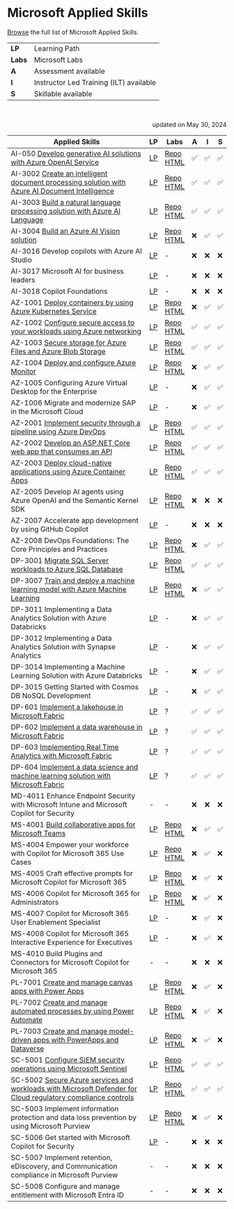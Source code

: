 # Microsoft Applied Skills


[Browse](https://learn.microsoft.com/en-us/credentials/browse/?credential_types=applied%20skills) the full list of Microsoft Applied Skills.
<br>


|   |   |
| - | - |
| **LP**   | Learning Path |
| **Labs** | Microsoft Labs |
| **A**    | Assessment available |
| **I**    | Instructor Led Training (ILT) available |
| **S**    | Skillable available |

<br>
<p align="right">updated on May 30, 2024</p>

| Applied Skills                                                                                                                | LP            | Labs                                     |A|I|S|
| ----------------------------------------------------------------------------------------------------------------------------- | ------------- |------------------------------------------|-|-|-|
| AI-050  [Develop generative AI solutions with Azure OpenAI Service][050 APL]                                                  | [LP][050 LP]  | [Repo][050 Repo]  <br> [HTML][050 HTML]  |✅|✅|✅|
| AI-3002 [Create an intelligent document processing solution with Azure AI Document Intelligence][3002 APL]                    | [LP][3002 LP] | [Repo][3002 Repo] <br> [HTML][3002 HTML] |✅|✅|✅|
| AI-3003 [Build a natural language processing solution with Azure AI Language][3003 APL]                                       | [LP][3003 LP] | [Repo][3003 Repo] <br> [HTML][3003 HTML] |✅|✅|✅|
| AI-3004 [Build an Azure AI Vision solution][3004 APL]                                                                         | [LP][3004 LP] | [Repo][3004 Repo] <br> [HTML][3004 HTML] |❌|✅|✅|
| AI-3016 Develop copilots with Azure AI Studio                                                                                 | [LP][3016 LP] | -                                        |❌|❌|❌|
| AI-3017 Microsoft AI for business leaders                                                                                     | [LP][3017 LP] | -                                        |❌|❌|❌|
| AI-3018 Copilot Foundations                                                                                                   | [LP][3018 LP] | -                                        |❌|❌|❌|
| AZ-1001 [Deploy containers by using Azure Kubernetes Service][1001 APL]                                                       | [LP][1001 LP] | [Repo][1001 Repo] <br> [HTML][1001 HTML] |❌|✅|✅|
| AZ-1002 [Configure secure access to your workloads using Azure networking][1002 APL]                                          | [LP][1002 LP] | [Repo][1002 Repo] <br> [HTML][1002 HTML] |✅|✅|✅|
| AZ-1003 [Secure storage for Azure Files and Azure Blob Storage][1003 APL]                                                     | [LP][1003 LP] | [Repo][1003 Repo] <br> [HTML][1003 HTML] |✅|✅|✅|
| AZ-1004 [Deploy and configure Azure Monitor][1004 APL]                                                                        | [LP][1004 LP] | [Repo][1004 Repo] <br> [HTML][1004 HTML] |❌|✅|✅|
| AZ-1005 Configuring Azure Virtual Desktop for the Enterprise                                                                  | [LP][1005 LP] | -                                        |❌|✅|✅|
| AZ-1006 Migrate and modernize SAP in the Microsoft Cloud                                                                      | [LP][1006 LP] | -                                        |❌|✅|✅|
| AZ-2001 [Implement security through a pipeline using Azure DevOps][2001 APL]                                                  | [LP][2001 LP] | [Repo][2001 Repo] <br> [HTML][2001 HTML] |✅|✅|✅|
| AZ-2002 [Develop an ASP.NET Core web app that consumes an API][2002 APL]                                                      | [LP][2002 LP] | [Repo][2002 Repo] <br> [HTML][2002 HTML] |✅|✅|✅|
| AZ-2003 [Deploy cloud-native applications using Azure Container Apps][2003 APL]                                               | [LP][2003 LP] | [Repo][2003 Repo] <br> [HTML][2003 HTML] |✅|✅|✅|
| AZ-2005 Develop AI agents using Azure OpenAI and the Semantic Kernel SDK                                                      | [LP][2005 LP] | [Repo][2005 Repo] <br> [HTML][2005 HTML] |❌|❌|❌|
| AZ-2007 Accelerate app development by using GitHub Copilot                                                                    | [LP][2007 LP] | -                                        |❌|❌|❌|
| AZ-2008 DevOps Foundations: The Core Principles and Practices                                                                 | [LP][2008 LP] | [Repo][2008 Repo] <br> [HTML][2008 HTML] |❌|✅|✅|
| DP-3001 [Migrate SQL Server workloads to Azure SQL Database][3001 APL]                                                        | [LP][3001 LP] | [Repo][3001 Repo] <br> [HTML][3001 HTML] |✅|✅|✅|
| DP-3007 [Train and deploy a machine learning model with Azure Machine Learning][3007 APL]                                     | [LP][3007 LP] | [Repo][3007 Repo] <br> [HTML][3007 HTML] |❌|✅|✅|
| DP-3011 Implementing a Data Analytics Solution with Azure Databricks                                                          | [LP][3011 LP] | -                                        |❌|✅|✅|
| DP-3012 Implementing a Data Analytics Solution with Synapse Analytics                                                         | [LP][3012 LP] | -                                        |❌|✅|✅|
| DP-3014 Implementing a Machine Learning Solution with Azure Databricks                                                        | [LP][3014 LP] | -                                        |❌|✅|✅|
| DP-3015 Getting Started with Cosmos DB NoSQL Development                                                                      | [LP][3015 LP] | -                                        |❌|✅|✅|
| DP-601  [Implement a lakehouse in Microsoft Fabric][601 APL]                                                                  | [LP][601 LP]  | ?                                        |✅|✅|✅|
| DP-602  [Implement a data warehouse in Microsoft Fabric][602 APL]                                                             | [LP][602 LP]  | ?                                        |✅|✅|✅|
| DP-603  [Implementing Real Time Analytics with Microsoft Fabric][603 APL]                                                     | [LP][603 LP]  | ?                                        |✅|✅|✅|
| DP-604  [Implement a data science and machine learning solution with Microsoft Fabric][604 APL]                               | [LP][604 LP]  | ?                                        |✅|✅|✅|
| MD-4011 Enhance Endpoint Security with Microsoft Intune and Microsoft Copilot for Security                                    | -             | -                                        |❌|❌|❌|
| MS-4001 [Build collaborative apps for Microsoft Teams][4001 APL]                                                              | [LP][4001 LP] | [Repo][4001 Repo] <br> [HTML][4001 HTML] |❌|✅|✅|
| MS-4004 Empower your workforce with Copilot for Microsoft 365 Use Cases                                                       | [LP][4004 LP] | [Repo][4004 Repo] <br> [HTML][4004 HTML] |❌|✅|❌|
| MS-4005 Craft effective prompts for Microsoft Copilot for Microsoft 365                                                       | [LP][4005 LP] | [Repo][4005 Repo] <br> [HTML][4005 HTML] |❌|✅|❌|
| MS-4006 Copilot for Microsoft 365 for Administrators                                                                          | [LP][4006 LP] | [Repo][4006 Repo] <br> [HTML][4006 HTML] |❌|✅|❌|
| MS-4007 Copilot for Microsoft 365 User Enablement Specialist                                                                  | [LP][4007 LP] | -                                        |❌|✅|❌|
| MS-4008 Copilot for Microsoft 365 Interactive Experience for Executives                                                       | [LP][4008 LP] | -                                        |❌|✅|❌|
| MS-4010 Build Plugins and Connectors for Microsoft Copilot for Microsoft 365                                                  | -             | -                                        |❌|❌|❌|
| PL-7001 [Create and manage canvas apps with Power Apps][7001 APL]                                                             | [LP][7001 LP] | [Repo][7001 Repo] <br> [HTML][7001 HTML] |❌|✅|❌|
| PL-7002 [Create and manage automated processes by using Power Automate][7002 APL]                                             | [LP][7002 LP] | [Repo][7002 Repo] <br> [HTML][7002 HTML] |❌|✅|❌|
| PL-7003 [Create and manage model-driven apps with PowerApps and Dataverse][7003 APL]                                          | [LP][7003 LP] | [Repo][7003 Repo] <br> [HTML][7003 HTML] |❌|✅|❌|
| SC-5001 [Configure SIEM security operations using Microsoft Sentinel][5001 APL]                                               | [LP][5001 LP] | [Repo][5001 Repo] <br> [HTML][5001 HTML] |✅|✅|✅|
| SC-5002 [Secure Azure services and workloads with Microsoft Defender for Cloud regulatory compliance controls][5002 APL]      | [LP][5002 LP] | [Repo][5002 Repo] <br> [HTML][5002 HTML] |✅|✅|✅|
| SC-5003 Implement information protection and data loss prevention by using Microsoft Purview                                  | [LP][5003 LP] | [Repo][5003 Repo] <br> [HTML][5003 HTML] |❌|✅|❌|
| SC-5006 Get started with Microsoft Copilot for Security                                                                       | [LP][5006 LP] | -                                        |❌|❌|❌|
| SC-5007 Implement retention, eDiscovery, and Communication compliance in Microsoft Purview                                    | -             | -                                        |❌|❌|❌|
| SC-5008 Configure and manage entitlement with Microsoft Entra ID                                                              | -             | -                                        |❌|❌|❌|



[050 APL]:  https://learn.microsoft.com/en-us/credentials/applied-skills/develop-generative-ai-solutions-with-azure-openai-service/
[050 LP]:   https://learn.microsoft.com/en-us/training/paths/develop-ai-solutions-azure-openai/
[050 Repo]: https://github.com/MicrosoftLearning/mslearn-openai/tree/main
[050 HTML]: https://microsoftlearning.github.io/mslearn-openai/

[1001 APL]:  https://learn.microsoft.com/en-us/credentials/applied-skills/deploy-containers-by-using-azure-kubernetes-service/
[1001 LP]:   https://learn.microsoft.com/en-us/training/paths/deploy-manage-containers-azure-kubernetes-service/
[1001 Repo]: https://github.com/MicrosoftLearning/deploy-and-manage-containers-with-azure-kubernetes-service
[1001 HTML]: https://github.com/MicrosoftLearning/deploy-and-manage-containers-with-azure-kubernetes-service/blob/master/Instructions/Labs/Complete%20Guided%20Exercise-Deploy%20Applications%20to%20AKS.md

[1002 APL]:  https://learn.microsoft.com/en-us/credentials/applied-skills/configure-secure-workloads-use-azure-virtual-networking/
[1002 LP]:   https://learn.microsoft.com/en-us/training/paths/configure-secure-workloads-using-azure-virtual-networking/
[1002 Repo]: https://github.com/MicrosoftLearning/Configure-secure-access-to-workloads-with-Azure-virtual-networking-services
[1002 HTML]: https://microsoftlearning.github.io/Configure-secure-access-to-workloads-with-Azure-virtual-networking-services/

[1003 APL]:  https://learn.microsoft.com/en-us/credentials/applied-skills/secure-storage-azure-files-azure-blob-storage/
[1003 LP]:   https://learn.microsoft.com/en-us/training/paths/implement-storage-azure-files-azure-blob-storage/
[1003 Repo]: https://github.com/MicrosoftLearning/Secure-storage-for-Azure-Files-and-Azure-Blob-Storage
[1003 HTML]: https://microsoftlearning.github.io/Secure-storage-for-Azure-Files-and-Azure-Blob-Storage/

[1004 APL]:  https://learn.microsoft.com/en-us/credentials/applied-skills/deploy-and-configure-azure-monitor/
[1004 LP]:   https://learn.microsoft.com/en-us/training/paths/deploy-configure-azure-monitor/
[1004 Repo]: https://github.com/MicrosoftLearning/APL-1004-deploy-configure-azure-monitor
[1004 HTML]: https://microsoftlearning.github.io/APL-1004-deploy-configure-azure-monitor/

[1005 LP]:   https://learn.microsoft.com/en-us/training/courses/az-1005

[1006 LP]:   https://learn.microsoft.com/en-us/training/courses/az-1006

[2001 APL]:  https://learn.microsoft.com/en-us/credentials/applied-skills/implement-security-through-pipeline-using-devops/
[2001 LP]:   https://learn.microsoft.com/en-us/training/paths/implement-security-through-pipeline-using-devops/
[2001 Repo]: https://github.com/MicrosoftLearning/implement-security-through-pipeline-using-devops
[2001 HTML]: https://microsoftlearning.github.io/implement-security-through-pipeline-using-devops/

[2002 APL]:  https://learn.microsoft.com/en-us/credentials/applied-skills/develop-an-aspnet-core-web-app-that-consumes-an-api/
[2002 LP]:   https://learn.microsoft.com/en-us/training/paths/develop-asp-core-api/
[2002 Repo]: https://github.com/MicrosoftLearning/APL-2002-develop-aspnet-core-consumes-api
[2002 HTML]: https://microsoftlearning.github.io/APL-2002-develop-aspnet-core-consumes-api/

[2003 APL]:  https://learn.microsoft.com/en-us/credentials/applied-skills/deploy-cloud-native-apps-using-azure-container-apps/
[2003 LP]:   https://learn.microsoft.com/en-us/training/paths/deploy-cloud-native-applications-to-azure-container-apps/
[2003 Repo]: https://github.com/MicrosoftLearning/az-2003-deploy-cloud-native-applications-using-azure-container-apps
[2003 HTML]: https://microsoftlearning.github.io/az-2003-deploy-cloud-native-applications-using-azure-container-apps/

[2005 APL]:  ./
[2005 LP]:   https://learn.microsoft.com/en-us/training/paths/develop-ai-agents-azure-open-ai-semantic-kernel-sdk/
[2005 Repo]: https://github.com/MicrosoftLearning/AZ-2005-Develop-AI-agents-OpenAI-Semantic-Kernel-SDK
[2005 HTML]: https://github.com/MicrosoftLearning/AZ-2005-Develop-AI-agents-OpenAI-Semantic-Kernel-SDK/tree/master/Instructions/Labs

[2007 LP]:   https://learn.microsoft.com/en-us/training/paths/accelerate-app-development-using-github-copilot/

[2008 APL]:  ./
[2008 LP]:   https://learn.microsoft.com/en-us/training/paths/devops-foundations-core-principles-practices/
[2008 Repo]: https://github.com/MicrosoftLearning/AZ-2008_DevOps_Foundations_Core_Principles_Practices
[2008 HTML]: https://microsoftlearning.github.io/AZ-2008_DevOps_Foundations_Core_Principles_Practices/

[3001 APL]:  https://learn.microsoft.com/en-us/credentials/applied-skills/migrate-sql-workloads-azure-sql-database/
[3001 LP]:   https://learn.microsoft.com/en-us/training/paths/migrate-sql-workloads-azure/
[3001 Repo]: https://github.com/MicrosoftLearning/mslearn-sql-migration
[3001 HTML]: https://microsoftlearning.github.io/mslearn-sql-migration/

[3002 APL]:  https://learn.microsoft.com/en-us/credentials/applied-skills/create-intelligent-document-solution-azure-ai/
[3002 LP]:   https://learn.microsoft.com/en-us/training/paths/extract-data-from-forms-document-intelligence/
[3002 Repo]: https://github.com/MicrosoftLearning/mslearn-ai-document-intelligence
[3002 HTML]: https://microsoftlearning.github.io/mslearn-ai-document-intelligence

[3003 APL]:  https://learn.microsoft.com/en-us/credentials/applied-skills/build-natural-language-solution-azure-ai/
[3003 LP]:   https://learn.microsoft.com/en-us/training/paths/develop-language-solutions-azure-ai/
[3003 Repo]: https://github.com/MicrosoftLearning/mslearn-ai-language
[3003 HTML]: https://microsoftlearning.github.io/mslearn-ai-language

[3004 APL]:  https://learn.microsoft.com/en-us/credentials/applied-skills/build-azure-ai-vision-solution/
[3004 LP]:   https://learn.microsoft.com/en-us/training/paths/create-computer-vision-solutions-azure-ai/
[3004 Repo]: https://github.com/MicrosoftLearning/mslearn-ai-vision
[3004 HTML]: https://microsoftlearning.github.io/mslearn-ai-vision/

[3007 APL]:  https://learn.microsoft.com/en-us/credentials/applied-skills/train-and-deploy-a-machine-learning-model-with-azure-machine-learning/
[3007 LP]:   https://learn.microsoft.com/en-us/training/paths/train-deploy-machine-learning-model/
[3007 Repo]: https://github.com/MicrosoftLearning/mslearn-azure-ml
[3007 HTML]: https://microsoftlearning.github.io/mslearn-azure-ml/Instructions/11-Deploy-online-endpoint.html

[3011 LP]:   https://learn.microsoft.com/en-us/training/paths/data-engineer-azure-databricks/

[3012 LP]:   https://learn.microsoft.com/en-us/training/courses/DP-3012

[3014 LP]:   https://learn.microsoft.com/en-us/training/paths/build-operate-machine-learning-solutions-azure-databricks/

[3015 LP]:   https://learn.microsoft.com/en-us/training/courses/dp-3015

[3016 LP]:   https://learn.microsoft.com/en-us/training/paths/create-custom-copilots-ai-studio/

[3017 LP]:   https://learn.microsoft.com/training/paths/transform-your-business-with-microsoft-ai/

[3018 LP]:   https://learn.microsoft.com/training/paths/copilot-foundations/

[601 APL]:   https://learn.microsoft.com/en-us/credentials/applied-skills/implement-lakehouse-microsoft-fabric/
[601 LP]:    https://learn.microsoft.com/en-us/training/paths/implement-lakehouse-microsoft-fabric/
[601 Repo]:  ./
[601 HTML]:  ./

[602 APL]:   https://learn.microsoft.com/en-us/credentials/applied-skills/work-with-data-warehouses-using-microsoft-fabric/
[602 LP]:    https://learn.microsoft.com/en-us/training/paths/work-with-data-warehouses-using-microsoft-fabric/
[602 Repo]:  ./
[602 HTML]:  ./

[603 APL]:   https://learn.microsoft.com/en-us/credentials/applied-skills/implement-a-real-time-intelligence-solution-with-microsoft-fabric/
[603 LP]:    https://learn.microsoft.com/en-us/training/paths/explore-real-time-analytics-microsoft-fabric/
[603 Repo]:  ./
[603 HTML]:  ./

[604 APL]:   https://learn.microsoft.com/en-us/credentials/applied-skills/implement-a-data-science-and-machine-learning-solution-with-microsoft-fabric/
[604 LP]:    https://learn.microsoft.com/en-us/training/paths/implement-data-science-machine-learning-fabric/
[604 Repo]:  ./
[604 HTML]:  ./

[4001 APL]:  https://learn.microsoft.com/en-us/credentials/applied-skills/build-collaborative-apps-microsoft-teams/
[4001 LP]:   https://learn.microsoft.com/en-us/training/paths/build-collaborative-apps-microsoft-teams/
[4001 Repo]: https://github.com/MicrosoftLearning/MS-4001-Build-collaborative-apps-for-Microsoft-Teams
[4001 HTML]: https://microsoftlearning.github.io/MS-4001-Build-collaborative-apps-for-Microsoft-Teams/

[4004 APL]:  ./
[4004 LP]:   https://learn.microsoft.com/en-us/training/paths/empower-workforce-copilot-use-cases/
[4004 Repo]: https://github.com/MicrosoftLearning/MS-4004-Empower-workforce-copilot-use-cases
[4004 HTML]: https://github.com/MicrosoftLearning/MS-4004-Empower-workforce-copilot-use-cases/tree/master/Instructions

[4005 APL]:  ./
[4005 LP]:   https://learn.microsoft.com/en-us/training/paths/craft-effective-prompts-copilot-microsoft-365/
[4005 Repo]: https://github.com/MicrosoftLearning/MS-4005-Craft-effective-prompts-for-Microsoft-Copilot-for-Microsoft-365/
[4005 HTML]: https://github.com/MicrosoftLearning/MS-4005-Craft-effective-prompts-for-Microsoft-Copilot-for-Microsoft-365/tree/master/Instructions

[4006 APL]:  ./
[4006 LP]:   https://learn.microsoft.com/en-us/training/courses/ms-4006
[4006 Repo]: https://github.com/MicrosoftLearning/MS-4006-Copilot-for-Microsoft-365-for-Administrators
[4006 HTML]: https://github.com/MicrosoftLearning/MS-4006-Copilot-for-Microsoft-365-for-Administrators/tree/master/Instructions

[4007 APL]:  ./
[4007 LP]:   https://learn.microsoft.com/en-us/training/paths/explore-how-drive-adoption-microsoft-copilot-m365/
[4007 Repo]: ./
[4007 HTML]: ./

[4008 APL]:  ./
[4008 LP]:   https://learn.microsoft.com/en-us/training/paths/microsoft-copilot-for-microsoft-365-executive-challenge/
[4008 Repo]: ./
[4008 HTML]: ./

[5001 APL]:  https://learn.microsoft.com/en-us/credentials/applied-skills/configure-siem-security-operations-using-microsoft-sentinel/
[5001 LP]:   https://learn.microsoft.com/en-us/training/paths/configure-security-information-event-management-operations-using-microsoft-sentinel/
[5001 Repo]: https://github.com/MicrosoftLearning/APL-5001-configure-siem-security-operations-using-microsoft-sentinel
[5001 HTML]: https://microsoftlearning.github.io/APL-5001-configure-siem-security-operations-using-microsoft-sentinel/

[5002 APL]:  https://learn.microsoft.com/en-us/credentials/applied-skills/secure-azure-services-and-workloads-with-microsoft-defender-for-cloud-regulatory-compliance-controls/
[5002 LP]:   https://learn.microsoft.com/en-us/training/paths/secure-azure-services-workloads-defender-cloud/
[5002 Repo]: https://github.com/MicrosoftLearning/Secure-Azure-with-Microsoft-Defender-Cloud-Compliance-Controls
[5002 HTML]: https://microsoftlearning.github.io/Secure-Azure-with-Microsoft-Defender-Cloud-Compliance-Controls/

[5003 APL]:  ./
[5003 LP]:   https://learn.microsoft.com/en-us/training/paths/purview-implement-information-protection-data-loss-prevention/
[5003 Repo]: https://github.com/MicrosoftLearning/SC-5003_Information-protection-and-Data-Loss-Prevention
[5003 HTML]: https://microsoftlearning.github.io/SC-5003_Information-protection-and-Data-Loss-Prevention/

[5006 APL]:  ./
[5006 LP]:   https://learn.microsoft.com/en-us/training/paths/security-copilot-and-ai/
[5006 Repo]: ./
[5006 HTML]: ./

[5008 ALP]:  ./
[5008 LP]:   ./
[5008 Repo]: ./
[5008 HTML]: ./

[7001 APL]:  https://learn.microsoft.com/en-us/credentials/applied-skills/create-manage-canvas-apps-power-apps/
[7001 LP]:   https://learn.microsoft.com/en-us/training/paths/create-manage-canvas-apps-power-apps/
[7001 Repo]: https://github.com/MicrosoftLearning/PL-7001-Create-and-manage-canvas-apps-with-Power-Apps
[7001 HTML]: https://github.com/MicrosoftLearning/PL-7001-Create-and-manage-canvas-apps-with-Power-Apps/tree/master/Instructions

[7002 APL]:  https://learn.microsoft.com/en-us/credentials/applied-skills/create-and-manage-automated-processes-with-power-automate/
[7002 LP]:   https://learn.microsoft.com/en-us/training/paths/create-manage-automated-processes-by-using-power-automate/
[7002 Repo]: https://github.com/MicrosoftLearning/PL-7002-Create-and-Manage-Automated-Processes-by-using-Power-Automate
[7002 HTML]: https://github.com/MicrosoftLearning/PL-7002-Create-and-Manage-Automated-Processes-by-using-Power-Automate/tree/master/Instructions

[7003 APL]:  https://learn.microsoft.com/en-us/credentials/applied-skills/create-and-manage-model-driven-apps-with-power-apps-and-dataverse/   
[7003 LP]:   https://learn.microsoft.com/en-us/training/paths/create-manage-model-driven-apps/   
[7003 Repo]: https://github.com/MicrosoftLearning/PL-7003-Create-and-manage-model-driven-apps-with-Power-Apps-and-Dataverse
[7003 HTML]: https://github.com/MicrosoftLearning/PL-7003-Create-and-manage-model-driven-apps-with-Power-Apps-and-Dataverse/tree/master/Instructions
